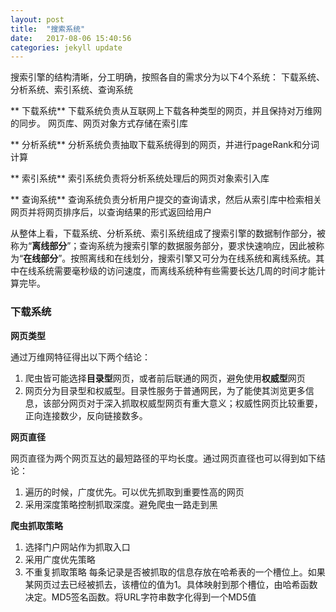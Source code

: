 ```yaml
---
layout: post
title:  "搜索系统"
date:   2017-08-06 15:40:56
categories: jekyll update
---
```

搜索引擎的结构清晰，分工明确，按照各自的需求分为以下4个系统：
下载系统、分析系统、索引系统、查询系统

** 下载系统**
下载系统负责从互联网上下载各种类型的网页，并且保持对万维网的同步。
网页库、网页对象方式存储在索引库

** 分析系统**
分析系统负责抽取下载系统得到的网页，并进行pageRank和分词计算

** 索引系统**
索引系统负责将分析系统处理后的网页对象索引入库

** 查询系统**
查询系统负责分析用户提交的查询请求，然后从索引库中检索相关网页并将网页排序后，以查询结果的形式返回给用户

从整体上看，下载系统、分析系统、索引系统组成了搜索引擎的数据制作部分，被称为“**离线部分**”；查询系统为搜索引擎的数据服务部分，要求快速响应，因此被称为“**在线部分**”。按照离线和在线划分，搜索引擎又可分为在线系统和离线系统。其中在线系统需要毫秒级的访问速度，而离线系统种有些需要长达几周的时间才能计算完毕。

### 下载系统

**网页类型**

通过万维网特征得出以下两个结论：

1. 爬虫皆可能选择**目录型**网页，或者前后联通的网页，避免使用**权威型**网页
2. 网页分为目录型和权威型。目录性服务于普通网民，为了能使其浏览更多信息，该部分网页对于深入抓取权威型网页有重大意义；权威性网页比较重要，正向连接数少，反向链接数多。

**网页直径**

网页直径为两个网页互达的最短路径的平均长度。通过网页直径也可以得到如下结论：

1. 遍历的时候，广度优先。可以优先抓取到重要性高的网页
2. 采用深度策略控制抓取深度。避免爬虫一路走到黑

**爬虫抓取策略**

1. 选择门户网站作为抓取入口
2. 采用广度优先策略
3. 不重复抓取策略 每条记录是否被抓取的信息存放在哈希表的一个槽位上。如果某网页过去已经被抓去，该槽位的值为1。具体映射到那个槽位，由哈希函数决定。MD5签名函数。将URL字符串数字化得到一个MD5值
